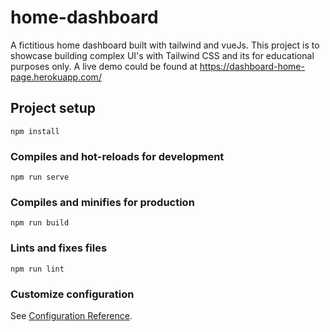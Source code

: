 # home-dashboard
A fictitious home dashboard built with tailwind and vueJs. This project is to showcase building complex UI's with Tailwind CSS and its for educational purposes only. A live demo could be found at https://dashboard-home-page.herokuapp.com/

## Project setup
```
npm install
```

### Compiles and hot-reloads for development
```
npm run serve
```

### Compiles and minifies for production
```
npm run build
```

### Lints and fixes files
```
npm run lint
```

### Customize configuration
See [Configuration Reference](https://cli.vuejs.org/config/).
